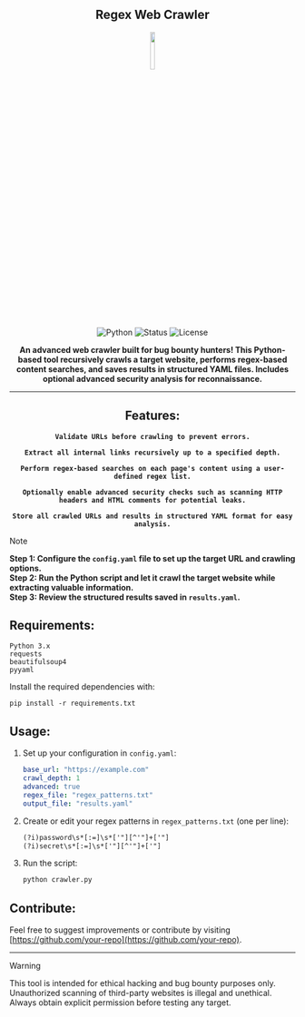 <div align="center">

## Regex Web Crawler

<a href="https://github.com/your-repo/BugBountyCrawler">
   <img src="https://upload.wikimedia.org/wikipedia/commons/8/8a/Web_scraping_logo.png" width="13%">
</a>

![Python](https://img.shields.io/badge/Python-3.x-blue)
![Status](https://img.shields.io/badge/Status-Active-green)
![License](https://img.shields.io/badge/License-MIT-brightgreen)

**An advanced web crawler built for bug bounty hunters! This Python-based tool recursively crawls a target website, performs regex-based content searches, and saves results in structured YAML files. Includes optional advanced security analysis for reconnaissance.**

---

## Features:
**`Validate URLs before crawling to prevent errors.`**

**`Extract all internal links recursively up to a specified depth.`**

**`Perform regex-based searches on each page's content using a user-defined regex list.`**

**`Optionally enable advanced security checks such as scanning HTTP headers and HTML comments for potential leaks.`**

**`Store all crawled URLs and results in structured YAML format for easy analysis.`**

</div>

> [!Note]
> **Step 1: Configure the `config.yaml` file to set up the target URL and crawling options.**  
> **Step 2: Run the Python script and let it crawl the target website while extracting valuable information.**  
> **Step 3: Review the structured results saved in `results.yaml`.**

## Requirements:
```
Python 3.x
requests
beautifulsoup4
pyyaml
```
Install the required dependencies with:
```
pip install -r requirements.txt
```

## Usage:
1. Set up your configuration in `config.yaml`:
   ```yaml
   base_url: "https://example.com"
   crawl_depth: 1
   advanced: true
   regex_file: "regex_patterns.txt"
   output_file: "results.yaml"
   ```
2. Create or edit your regex patterns in `regex_patterns.txt` (one per line):
   ```txt
   (?i)password\s*[:=]\s*['"][^'"]+['"]
   (?i)secret\s*[:=]\s*['"][^'"]+['"]
   ```
3. Run the script:
   ```bash
   python crawler.py
   ```

## Contribute:
Feel free to suggest improvements or contribute by visiting [https://github.com/your-repo](https://github.com/your-repo).

<hr>

> [!WARNING]  
> This tool is intended for ethical hacking and bug bounty purposes only. Unauthorized scanning of third-party websites is illegal and unethical. Always obtain explicit permission before testing any target.

